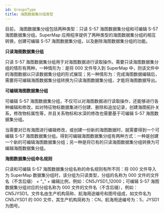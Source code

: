 ```yaml
---
id: GroupsType
title: 海图数据集分组类型
---
```

目前， 海图数据集分组包括两种类型：只读 S-57 海图数据集分组和可编辑 S-57 海图数据集分组。SuperMap 应用程序提供了两种类型的海图数据集分组的相互转换，创建可编辑 S-57 海图数据集分组，以及删除海图数据集分组的功能。

**只读海图数据集分组**

只读 S-57 海图数据集分组用于对海图数据进行读取操作。需要只读海图数据集分组的情形有两种，一种情形为：是将 000 文件导入到 SuperMap 中，则该文件中的海图数据以只读数据集分组的形式展现；另一种情形为：完成海图数据编辑后，需要将可编辑海图数据集分组转换为只读海图数据集分组，才能将海图数据导出。

**可编辑海图数据集分组**

可编辑 S-57 海图数据集分组，不仅可以对海图数据进行读取操作，还能够进行各种编辑和修改，如对特征物标数据集进行创建、删除和追加记录，创建海图拓扑关系，修改物标属性等，并且关系物标和水深的修改也需要基于可编辑
S-57 海图数据集分组。

当需要对已有海图进行编辑修改，或创建一份新的海图数据时，就需要得到一个可编辑 S-57 海图数据集分组。得到可编辑海图数据集分组有两种方式：一种是创建一个新的可编辑海图数据集分组；另一种是将已有的只读海图数据集分组转换为可编辑海图数据集分组。

**海图数据集分组命名规则**

只读和可编辑 S-57 海图数据集分组名称的命名规则有所不同：将 000 文件导入为 SuperMap 数据集分组时，该分组为只读类型，分组的名称为 000 文件的文件名（不含后缀） + “_” + 编辑比例，例如：CN5JYSD1_12000；可编辑 S-57 海图数据集分组对应的分组名称为 000 文件的文件名（不含后缀），例如：CN5JYSD1。文件名由生产机构简称、航海用途编号和图号组成，如文件名为 CN5JYSD1 的 000 文件，其生产机构简称为：CN，航海用途编号为：5，JYSD1为图号。
